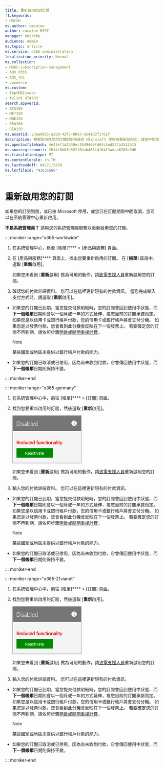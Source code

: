 ```yaml
---
title: 重新啟用您的訂閱
f1.keywords:
- NOCSH
ms.author: cmcatee
author: cmcatee-MSFT
manager: mnirkhe
audience: Admin
ms.topic: article
ms.service: o365-administration
localization_priority: Normal
ms.collection:
- M365-subscription-management
- Adm_O365
- Adm_TOC
- commerce
ms.custom:
- TopSMBIssues
- fwlink 874703
search.appverid:
- BCS160
- MET150
- MOE150
- BEA160
- GEA150
ms.assetid: 23aa9dd5-a2b0-42f5-8893-9541d2f3761f
description: 瞭解如何在您的訂閱到期時或在 Microsoft 停用時重新啟用它，或在中間取消該訂閱。
ms.openlocfilehash: 4e43ef1a2558ecf6d94eefd04c5ed527a3512b15
ms.sourcegitcommit: 2614f8b81b332f8dab461f4f64f3adaa6703e0d6
ms.translationtype: MT
ms.contentlocale: zh-TW
ms.lasthandoff: 04/21/2020
ms.locfileid: "43636568"
---
```

# <a name="reactivate-your-subscription"></a>重新啟用您的訂閱

如果您的訂閱到期，或已由 Microsoft 停用，或您已在訂閱期限中間取消，您可以在系統管理中心重新啟用。
  
 **不是系統管理員？** 請與您的系統管理員聯繫以重新啟用您的訂閱。

::: moniker range="o365-worldwide"


1. 在系統管理中心，移至 [帳單]**** \> [產品與服務]<a href="https://go.microsoft.com/fwlink/p/?linkid=842054" target="_blank"></a> 頁面。

2. 在 [產品與服務]**** 頁面上，找出您要重新啟用的訂閱。 在 [**帳單**] 區段中，選取 [**重新**啟用]。
  
    如果您未看到 [**重新**啟用] 做為可用的動作，請[致電支援人員](../../admin/contact-support-for-business-products.md)重新啟用您的訂閱。

3. 確認您的付款詳細資料。 您可以在這裡更新現有的付款資訊。 當您完成輸入支付方式時，請選取 [**重新**啟用]。

  - 如果您的訂閱已到期，當您提交付款明細時，您的訂閱會回到使用中狀態，而**下一個帳單**日期則會以一個月或一年的方式延伸，視您目前的訂閱承諾而定。 如果您是以信用卡或銀行帳戶付款，您的信用卡或銀行帳戶將會支付分機。 如果您是以發票付款，您會看到此分機會反映在下一個發票上。 若要確定您的訂閱不再到期，請依照步驟[開啟或關閉重複計費](renew-your-subscription.md)。

    > [!NOTE]
    > 某些國家或地區未提供以銀行帳戶付款的能力。
  
  - 如果您的訂閱已取消或已停用，因為尚未收到付款，它會傳回使用中狀態，而**下一個帳單**日期則保持不變。

::: moniker-end


::: moniker range="o365-germany"
  
1. 在系統管理中心中，前往 [帳單]**** \> [訂閱]<a href="https://go.microsoft.com/fwlink/p/?linkid=847745" target="_blank"></a> 頁面。

2. 找到您要重新啟用的訂閱，然後選取 [**重新**啟用]。

    ![使用 [重新啟用] 按鈕，以近寫方式顯示訂閱卡片的特寫。](../../media/4042c2c7-48d3-4add-963f-42f9fbcede07.png)
  
    如果您未看到 [**重新**啟用] 做為可用的動作，請[致電支援人員](../../admin/contact-support-for-business-products.md)重新啟用您的訂閱。

3. 輸入您的付款詳細資料。 您可以在這裡更新現有的付款資訊。

  - 如果您的訂閱已到期，當您提交付款明細時，您的訂閱會回到使用中狀態，而**下一個帳單**日期則會以一個月或一年的方式延伸，視您目前的訂閱承諾而定。 如果您是以信用卡或銀行帳戶付款，您的信用卡或銀行帳戶將會支付分機。 如果您是以發票付款，您會看到此分機會反映在下一個發票上。 若要確定您的訂閱不再到期，請依照步驟[開啟或關閉重複計費](renew-your-subscription.md)。

    > [!NOTE]
    > 某些國家或地區未提供以銀行帳戶付款的能力。
  
  - 如果您的訂閱已取消或已停用，因為尚未收到付款，它會傳回使用中狀態，而**下一個帳單**日期則保持不變。

  ::: moniker-end

::: moniker range="o365-21vianet"
  
1. 在系統管理中心中，前往 [帳單]**** \> [訂閱]<a href="https://go.microsoft.com/fwlink/p/?linkid=850626" target="_blank"></a> 頁面。

2. 找到您要重新啟用的訂閱，然後選取 [**重新**啟用]。

    ![使用 [重新啟用] 按鈕，以近寫方式顯示訂閱卡片的特寫。](../../media/4042c2c7-48d3-4add-963f-42f9fbcede07.png)
  
    如果您未看到 [**重新**啟用] 做為可用的動作，請[致電支援人員](../../admin/contact-support-for-business-products.md)重新啟用您的訂閱。

3. 輸入您的付款詳細資料。 您可以在這裡更新現有的付款資訊。

  - 如果您的訂閱已到期，當您提交付款明細時，您的訂閱會回到使用中狀態，而**下一個帳單**日期則會以一個月或一年的方式延伸，視您目前的訂閱承諾而定。 如果您是以信用卡或銀行帳戶付款，您的信用卡或銀行帳戶將會支付分機。 如果您是以發票付款，您會看到此分機會反映在下一個發票上。 若要確定您的訂閱不再到期，請依照步驟[開啟或關閉重複計費](renew-your-subscription.md)。

    > [!NOTE]
    > 某些國家或地區未提供以銀行帳戶付款的能力。
  
  - 如果您的訂閱已取消或已停用，因為尚未收到付款，它會傳回使用中狀態，而**下一個帳單**日期則保持不變。

  ::: moniker-end